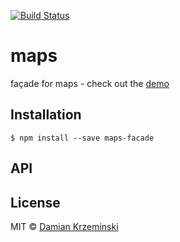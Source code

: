 [![Build Status][travis-image]][travis-url]

# maps

  façade for maps - check out the [demo](http://melitele.github.io/maps/)

## Installation

    $ npm install --save maps-facade

## API



## License

  MIT © [Damian Krzeminski](https://pirxpilot.me)

[travis-url]: https://travis-ci.org/melitele/maps
[travis-image]: https://img.shields.io/travis/melitele/maps.svg
